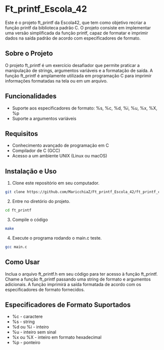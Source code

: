 # Ft_printf_Escola_42

Este é o projeto ft_printf da Escola42, que tem como objetivo recriar a função printf da biblioteca padrão C.
O projeto consiste em implementar uma versão simplificada da função printf, capaz de formatar e imprimir dados na saída padrão de acordo com especificadores de formato.

## Sobre o Projeto
O projeto ft_printf é um exercício desafiador que permite praticar a manipulação de strings, argumentos variáveis e a formatação de saída.
A função ft_printf é amplamente utilizada em programação C para imprimir informações formatadas na tela ou em um arquivo.

## Funcionalidades
- Suporte aos especificadores de formato: %s, %c, %d, %i, %u, %x, %X, %p
- Suporte a argumentos variáveis

## Requisitos
- Conhecimento avançado de programação em C
- Compilador de C (GCC)
- Acesso a um ambiente UNIX (Linux ou macOS)

## Instalação e Uso
1. Clone este repositório em seu computador.
```bash
git clone https://github.com/MaricchiaZ/Ft_printf_Escola_42/ft_printf_comment
```
2. Entre no diretório do projeto.
```bash
cd ft_printf
```
3. Compile o código
```bash
make
```
4. Execute o programa rodando o main.c teste.
```bash
gcc main.c
```

## Como Usar
Inclua o arquivo ft_printf.h em seu código para ter acesso à função ft_printf.
Chame a função ft_printf passando uma string de formato e argumentos adicionais.
A função imprimirá a saída formatada de acordo com os especificadores de formato fornecidos.

## Especificadores de Formato Suportados
- %c - caractere
- %s - string
- %d ou %i - inteiro
- %u - inteiro sem sinal
- %x ou %X - inteiro em formato hexadecimal
- %p - ponteiro
